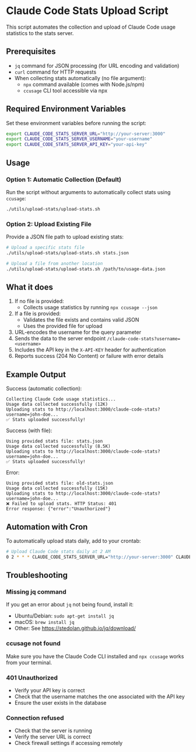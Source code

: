 # Claude Code Stats Upload Script

This script automates the collection and upload of Claude Code usage statistics to the stats server.

## Prerequisites

- `jq` command for JSON processing (for URL encoding and validation)
- `curl` command for HTTP requests
- When collecting stats automatically (no file argument):
  - `npx` command available (comes with Node.js/npm)
  - `ccusage` CLI tool accessible via npx

## Required Environment Variables

Set these environment variables before running the script:

```bash
export CLAUDE_CODE_STATS_SERVER_URL="http://your-server:3000"
export CLAUDE_CODE_STATS_SERVER_USERNAME="your-username"
export CLAUDE_CODE_STATS_SERVER_API_KEY="your-api-key"
```

## Usage

### Option 1: Automatic Collection (Default)
Run the script without arguments to automatically collect stats using `ccusage`:

```bash
./utils/upload-stats/upload-stats.sh
```

### Option 2: Upload Existing File
Provide a JSON file path to upload existing stats:

```bash
# Upload a specific stats file
./utils/upload-stats/upload-stats.sh stats.json

# Upload a file from another location
./utils/upload-stats/upload-stats.sh /path/to/usage-data.json
```

## What it does

1. If no file is provided:
   - Collects usage statistics by running `npx ccusage --json`
2. If a file is provided:
   - Validates the file exists and contains valid JSON
   - Uses the provided file for upload
3. URL-encodes the username for the query parameter
4. Sends the data to the server endpoint `/claude-code-stats?username=<username>`
5. Includes the API key in the `X-API-KEY` header for authentication
6. Reports success (204 No Content) or failure with error details

## Example Output

Success (automatic collection):
```
Collecting Claude Code usage statistics...
Usage data collected successfully (12K)
Uploading stats to http://localhost:3000/claude-code-stats?username=john-doe...
✅ Stats uploaded successfully!
```

Success (with file):
```
Using provided stats file: stats.json
Usage data collected successfully (8.5K)
Uploading stats to http://localhost:3000/claude-code-stats?username=john-doe...
✅ Stats uploaded successfully!
```

Error:
```
Using provided stats file: old-stats.json
Usage data collected successfully (15K)
Uploading stats to http://localhost:3000/claude-code-stats?username=john-doe...
❌ Failed to upload stats. HTTP Status: 401
Error response: {"error":"Unauthorized"}
```

## Automation with Cron

To automatically upload stats daily, add to your crontab:

```bash
# Upload Claude Code stats daily at 2 AM
0 2 * * * CLAUDE_CODE_STATS_SERVER_URL="http://your-server:3000" CLAUDE_CODE_STATS_SERVER_USERNAME="your-username" CLAUDE_CODE_STATS_SERVER_API_KEY="your-api-key" /path/to/upload-stats.sh >> /var/log/claude-stats-upload.log 2>&1
```

## Troubleshooting

### Missing jq command
If you get an error about `jq` not being found, install it:
- Ubuntu/Debian: `sudo apt-get install jq`
- macOS: `brew install jq`
- Other: See https://stedolan.github.io/jq/download/

### ccusage not found
Make sure you have the Claude Code CLI installed and `npx ccusage` works from your terminal.

### 401 Unauthorized
- Verify your API key is correct
- Check that the username matches the one associated with the API key
- Ensure the user exists in the database

### Connection refused
- Check that the server is running
- Verify the server URL is correct
- Check firewall settings if accessing remotely